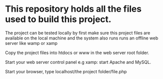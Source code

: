 # This repository holds all the files used to build this project.

The project can be tested locally by first make sure this project files are available on the local machine and the system also runs  runs an offline web server like wamp or xamp

Copy the project files into htdocs or www  in the web server root folder.

Start your web server control panel e.g xamp: start Apache  and MySQL.

Start your browser, type localhost/the project folder/file.php
